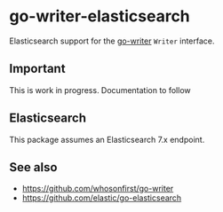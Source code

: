 # go-writer-elasticsearch

Elasticsearch support for the [go-writer](https://github.com/whosonfirst/go-writer) `Writer` interface.

## Important

This is work in progress. Documentation to follow

## Elasticsearch

This package assumes an Elasticsearch 7.x endpoint.

## See also

* https://github.com/whosonfirst/go-writer
* https://github.com/elastic/go-elasticsearch